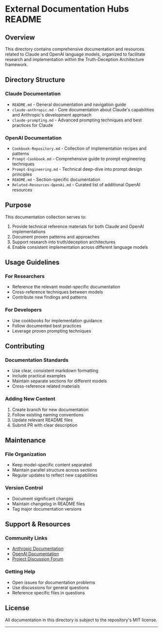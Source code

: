 # External Documentation Hubs README

## Overview

This directory contains comprehensive documentation and resources related to Claude and OpenAI language models, organized to facilitate research and implementation within the Truth-Deception Architecture framework.

## Directory Structure

### Claude Documentation

- `README.md` - General documentation and navigation guide
- `claude-anthropic.md` - Core documentation about Claude's capabilities and Anthropic's development approach
- `claude-prompting.md` - Advanced prompting techniques and best practices for Claude

### OpenAI Documentation
  
- `Cookbook-Repository.md` - Collection of implementation recipes and patterns
- `Prompt-Cookbook.md` - Comprehensive guide to prompt engineering techniques
- `Prompt-Engineering.md` - Technical deep-dive into prompt design principles
- `README.md` - Section-specific documentation
- `Related-Resources-OpenAi.md` - Curated list of additional OpenAI resources

## Purpose

This documentation collection serves to:

1. Provide technical reference materials for both Claude and OpenAI implementations
2. Document proven patterns and approaches
3. Support research into truth/deception architectures
4. Enable consistent implementation across different language models

## Usage Guidelines

### For Researchers

- Reference the relevant model-specific documentation
- Cross-reference techniques between models
- Contribute new findings and patterns

### For Developers

- Use cookbooks for implementation guidance
- Follow documented best practices
- Leverage proven prompting techniques

## Contributing

### Documentation Standards

- Use clear, consistent markdown formatting
- Include practical examples
- Maintain separate sections for different models
- Cross-reference related materials

### Adding New Content

1. Create branch for new documentation
2. Follow existing naming conventions
3. Update relevant README files
4. Submit PR with clear description

## Maintenance

### File Organization

- Keep model-specific content separated
- Maintain parallel structure across sections
- Regular updates to reflect new capabilities

### Version Control

- Document significant changes
- Maintain changelog in README files
- Tag major documentation versions

## Support & Resources

### Community Links

- [Anthropic Documentation](https://docs.anthropic.com/)
- [OpenAI Documentation](https://platform.openai.com/docs)
- [Project Discussion Forum](https://github.com/Exios66/truth-deception-architecture/discussions)

### Getting Help

- Open issues for documentation problems
- Use discussions for general questions
- Reference specific files in questions

## License

All documentation in this directory is subject to the repository's MIT license.

---